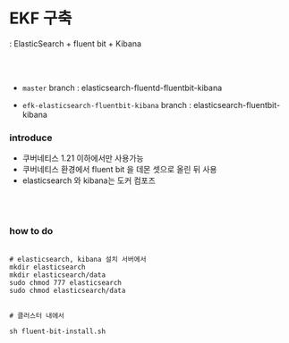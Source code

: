 # EKF 구축 
: ElasticSearch + fluent bit + Kibana

<br>
<br>

* `master` branch : elasticsearch-fluentd-fluentbit-kibana

* `efk-elasticsearch-fluentbit-kibana` branch : elasticsearch-fluentbit-kibana

### introduce

* 쿠버네티스 1.21 이하에서만 사용가능 
* 쿠버네티스 환경에서 fluent bit 을 데몬 셋으로 올린 뒤 사용
* elasticsearch 와 kibana는 도커 컴포즈

<br>



<br>

### how to do
```

# elasticsearch, kibana 설치 서버에서
mkdir elasticsearch
mkdir elasticsearch/data
sudo chmod 777 elasticsearch
sudo chmod elasticsearch/data


# 클러스터 내에서

sh fluent-bit-install.sh


```
